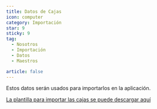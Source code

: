 ```yaml
---
title: Datos de Cajas
icon: computer
category: Importación
star: 9
sticky: 9
tag:
  - Nosotros
  - Importación
  - Datos
  - Maestros

article: false
---
```


Estos datos serán usados para importarlos en la aplicación.

[La plantilla para importar las cajas se puede descargar aquí](/assets/files/CajasEfectivo.xlsx)